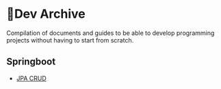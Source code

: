 # 📃Dev Archive
Compilation of documents and guides to be able to develop programming projects without having to start from scratch.

## Springboot
- [JPA CRUD](https://github.com/albertcastineira/dev-archive/blob/main/Springboot/JPA-CRUD.md)
